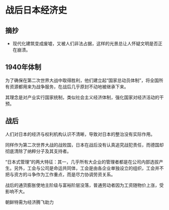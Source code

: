 # 战后日本经济史

## 摘抄

- 现代化建筑变成废墟，又被人们非法占据，这样的光景总让人怀疑文明是否正在崩溃。

## 1940年体制

为了确保在第二次世界大战中取得胜利，他们建立起“国家总动员体制”，将全国所有资源都用来为战争服务，在战后几乎原封不动地被继承下来。

其理念是对产业实行国家统制，类似社会主义经济体制，强化国家对经济活动的干预。

## 战后

人们对日本的经济与权利机构认识不清晰，导致对日本的整治没有实际作用。

同样作为第二次世界大战的战败国，日本在战后没有认真追究战犯责任，而德国却彻底清除了纳粹分子及其支持者。

“日本式管理”的两大特征：其一，几乎所有大企业的管理者都是在公司内部选拔产生。另外，工会与公司是命运共同体，工会是由各企业单独设立的组织，工会并不把与资方的斗争作为工作重点，而是尽力协调劳资关系。

战后的通货膨胀使地主阶级与富裕阶层没落，普通劳动者因为工资随物价上涨，受影响不大。

朝鲜特需为经济腾飞助力
